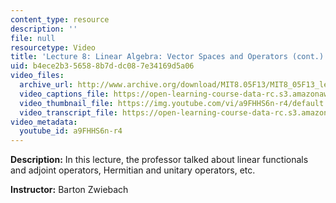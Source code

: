 ```yaml
---
content_type: resource
description: ''
file: null
resourcetype: Video
title: 'Lecture 8: Linear Algebra: Vector Spaces and Operators (cont.)'
uid: b4ece2b3-5658-8b7d-dc08-7e34169d5a06
video_files:
  archive_url: http://www.archive.org/download/MIT8.05F13/MIT8_05F13_lec08_300k.mp4
  video_captions_file: https://open-learning-course-data-rc.s3.amazonaws.com/8-05-quantum-physics-ii-fall-2013/bfdeb7256fd25e91a2044bfdfb82de90_a9FHHS6n-r4.vtt
  video_thumbnail_file: https://img.youtube.com/vi/a9FHHS6n-r4/default.jpg
  video_transcript_file: https://open-learning-course-data-rc.s3.amazonaws.com/8-05-quantum-physics-ii-fall-2013/1eef153e5b5d5721aa4382f202f6594c_a9FHHS6n-r4.pdf
video_metadata:
  youtube_id: a9FHHS6n-r4
---
```


**Description:** In this lecture, the professor talked about linear functionals and adjoint operators, Hermitian and unitary operators, etc.

**Instructor:** Barton Zwiebach